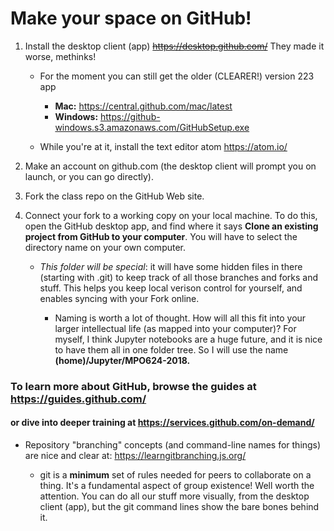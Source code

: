 # Make your space on GitHub!

1. Install the desktop client (app) ~~https://desktop.github.com/~~ They made it worse, methinks! 
   - For the moment you can still get the older (CLEARER!) version 223 app 
      - **Mac:** https://central.github.com/mac/latest
      - **Windows:** https://github-windows.s3.amazonaws.com/GitHubSetup.exe
      
   - While you're at it, install the text editor atom https://atom.io/
   
2. Make an account on github.com (the desktop client will prompt you on launch, or you can go directly). 

3. Fork the class repo on the GitHub Web site. 

4. Connect your fork to a working copy on your local machine. To do this, open the GitHub desktop app, and find where it says **Clone an existing project from GitHub to your computer**. You will have to select the directory name on your own computer. 

   - *This folder will be special*: it will have some hidden files in there (starting with .git) to keep track of all those branches and forks and stuff. This helps you keep local verison control for yourself, and enables syncing with your Fork online. 

       - Naming is worth a lot of thought. How will all this fit into your larger intellectual life (as mapped into your computer)? For myself, I think Jupyter notebooks are a huge future, and it is nice to have them all in one folder tree. So I will use the name **(home)/Jupyter/MPO624-2018.** 


### To learn more about GitHub, browse the guides at https://guides.github.com/
#### or dive into deeper training at https://services.github.com/on-demand/

* Repository "branching" concepts (and command-line names for things) are nice and clear at: https://learngitbranching.js.org/ 
         
     - git is a **minimum** set of rules needed for peers to collaborate on a thing. It's a fundamental aspect of group existence! Well worth the attention. You can do all our stuff more visually, from the desktop client (app), but the git command lines show the bare bones behind it. 

